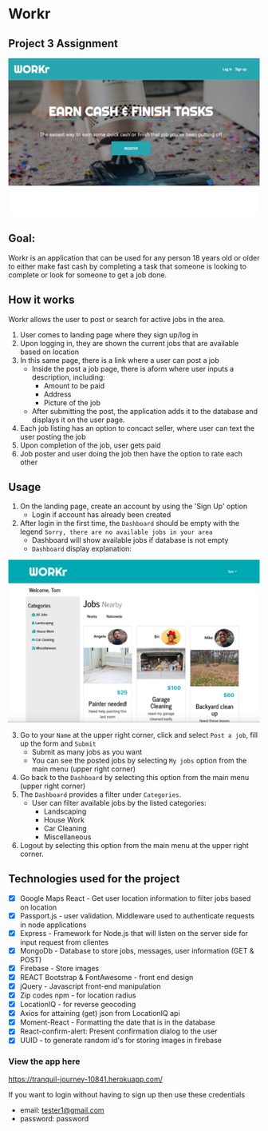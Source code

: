 # Workr
## Project 3 Assignment
![Landing Page](client/src/images/workr_landingPage.jpg) 

## Goal:
Workr is an application that can be used for any person 18 years old or older to either make fast cash by completing a task that someone is looking to complete or look for someone to get a job done. 

## How it works
Workr allows the user to post or search for active jobs in the area.

1. User comes to landing page where they sign up/log in
2. Upon logging in, they are shown the current jobs that are available based on location
3. In this same page, there is a link where a user can post a job
   - Inside the post a job page, there is aform where user inputs a description, including:
      - Amount to be paid
      - Address
      - Picture of the job
   - After submitting the post, the application adds it to the database and displays it on the user page. 
4. Each job listing has an option to concact seller, where user can text the user posting the job
5. Upon completion of the job, user gets paid
6. Job poster and user doing the job then have the option to rate each other

## Usage
1. On the landing page, create an account by using the 'Sign Up' option 
   - Login if account has already been created
2. After login in the first time, the `Dashboard` should be empty with the legend `Sorry, there are no available jobs in your area` 
   - Dashboard will show available jobs if database is not empty
   - `Dashboard` display explanation:

![Dashboard](client/src/images/dashboard.png) 

3. Go to your `Name` at the upper right corner, click and select `Post a job`, fill up the form and `Submit`
   - Submit as many jobs as you want
   - You can see the posted jobs by selecting `My jobs` option from the main menu (upper right corner)
4. Go back to the `Dashboard` by selecting this option from the main menu (upper right corner)
5. The `Dashboard` provides a filter under `Categories`. 
   - User can filter available jobs by the listed categories:
      * Landscaping
      * House Work
      * Car Cleaning
      * Miscellaneous 
6. Logout by selecting this option from the main menu at the upper right corner.

## Technologies used for the project

- [x] Google Maps React - Get user location information to filter jobs based on location
- [x] Passport.js - user validation. Middleware used to authenticate requests in node applications
- [x] Express - Framework for Node.js that will listen on the server side for input request from clientes
- [x] MongoDb - Database to store jobs, messages, user information (GET & POST)
- [x] Firebase - Store images
- [x] REACT Bootstrap & FontAwesome - front end design
- [x] jQuery - Javascript front-end manipulation
- [x] Zip codes npm - for location radius
- [x] LocationIQ - for reverse geocoding
- [x] Axios for attaining (get) json from LocationIQ api
- [x] Moment-React - Formatting the date that is in the database
- [x] React-confirm-alert: Present confirmation dialog to the user
- [x] UUID - to generate random id's for storing images in firebase

### View the app here
https://tranquil-journey-10841.herokuapp.com/

If you want to login without having to sign up then use these credentials
- email: tester1@gmail.com
- password: password